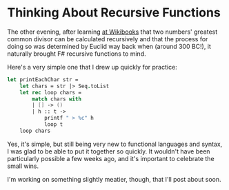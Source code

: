 # Thinking About Recursive Functions

The other evening, after learning [at Wikibooks](https://en.wikibooks.org/wiki/F_Sharp_Programming/Recursion#Greatest_Common_Divisor_(GCD)) that two numbers' greatest common divisor can be calculated recursively and that the process for doing so was determined by Euclid way back when (around 300 BC!), it naturally brought F# recursive functions to mind.

Here's a very simple one that I drew up quickly for practice:


```fsharp
let printEachChar str =
    let chars = str |> Seq.toList
    let rec loop chars =
        match chars with
        | [] -> ()
        | h :: t ->
            printf " > %c" h
            loop t
    loop chars
```

Yes, it's simple, but still being very new to functional languages and syntax, I was glad to be able to put it together so quickly. It wouldn't have been particularly possible a few weeks ago, and it's important to celebrate the small wins.

I'm working on something slightly meatier, though, that I'll post about soon.

